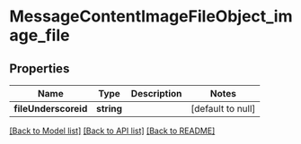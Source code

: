 # MessageContentImageFileObject_image_file

## Properties
Name | Type | Description | Notes
------------ | ------------- | ------------- | -------------
**fileUnderscoreid** | **string** |  | [default to null]

[[Back to Model list]](../README.md#documentation-for-models) [[Back to API list]](../README.md#documentation-for-api-endpoints) [[Back to README]](../README.md)


